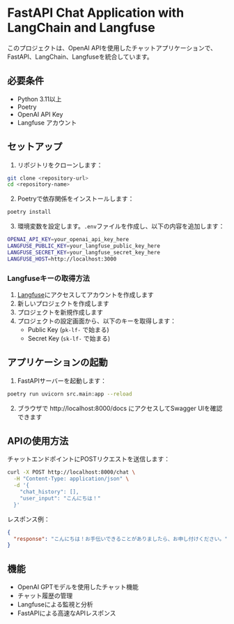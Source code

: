 # FastAPI Chat Application with LangChain and Langfuse

このプロジェクトは、OpenAI APIを使用したチャットアプリケーションで、FastAPI、LangChain、Langfuseを統合しています。

## 必要条件

- Python 3.11以上
- Poetry
- OpenAI API Key
- Langfuse アカウント

## セットアップ

1. リポジトリをクローンします：
```bash
git clone <repository-url>
cd <repository-name>
```

2. Poetryで依存関係をインストールします：
```bash
poetry install
```

3. 環境変数を設定します。`.env`ファイルを作成し、以下の内容を追加します：
```bash
OPENAI_API_KEY=your_openai_api_key_here
LANGFUSE_PUBLIC_KEY=your_langfuse_public_key_here
LANGFUSE_SECRET_KEY=your_langfuse_secret_key_here
LANGFUSE_HOST=http://localhost:3000
```

### Langfuseキーの取得方法

1. [Langfuse](https://langfuse.com)にアクセスしてアカウントを作成します
1. 新しいプロジェクトを作成します
1. プロジェクトを新規作成します
1. プロジェクトの設定画面から、以下のキーを取得します：
   - Public Key (`pk-lf-` で始まる)
   - Secret Key (`sk-lf-` で始まる)

## アプリケーションの起動

1. FastAPIサーバーを起動します：
```bash
poetry run uvicorn src.main:app --reload
```

2. ブラウザで http://localhost:8000/docs にアクセスしてSwagger UIを確認できます

## APIの使用方法

チャットエンドポイントにPOSTリクエストを送信します：

```bash
curl -X POST http://localhost:8000/chat \
  -H "Content-Type: application/json" \
  -d '{
    "chat_history": [],
    "user_input": "こんにちは！"
  }'
```

レスポンス例：
```json
{
  "response": "こんにちは！お手伝いできることがありましたら、お申し付けください。"
}
```

## 機能

- OpenAI GPTモデルを使用したチャット機能
- チャット履歴の管理
- Langfuseによる監視と分析
- FastAPIによる高速なAPIレスポンス 